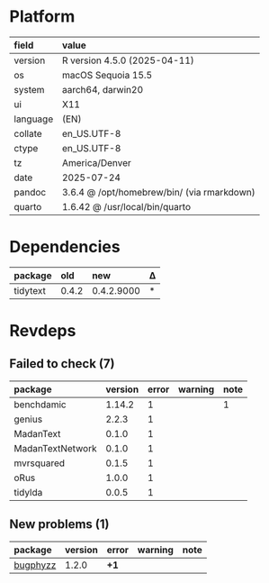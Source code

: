 # Platform

|field    |value                                      |
|:--------|:------------------------------------------|
|version  |R version 4.5.0 (2025-04-11)               |
|os       |macOS Sequoia 15.5                         |
|system   |aarch64, darwin20                          |
|ui       |X11                                        |
|language |(EN)                                       |
|collate  |en_US.UTF-8                                |
|ctype    |en_US.UTF-8                                |
|tz       |America/Denver                             |
|date     |2025-07-24                                 |
|pandoc   |3.6.4 @ /opt/homebrew/bin/ (via rmarkdown) |
|quarto   |1.6.42 @ /usr/local/bin/quarto             |

# Dependencies

|package  |old   |new        |Δ  |
|:--------|:-----|:----------|:--|
|tidytext |0.4.2 |0.4.2.9000 |*  |

# Revdeps

## Failed to check (7)

|package          |version |error |warning |note |
|:----------------|:-------|:-----|:-------|:----|
|benchdamic       |1.14.2  |1     |        |1    |
|genius           |2.2.3   |1     |        |     |
|MadanText        |0.1.0   |1     |        |     |
|MadanTextNetwork |0.1.0   |1     |        |     |
|mvrsquared       |0.1.5   |1     |        |     |
|oRus             |1.0.0   |1     |        |     |
|tidylda          |0.0.5   |1     |        |     |

## New problems (1)

|package  |version |error  |warning |note |
|:--------|:-------|:------|:-------|:----|
|[bugphyzz](problems.md#bugphyzz)|1.2.0   |__+1__ |        |     |

